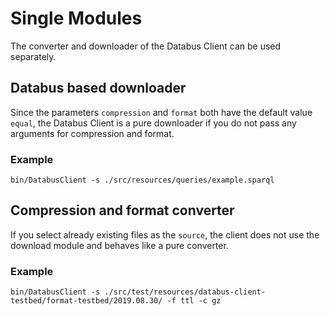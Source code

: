 # Single Modules

The converter and downloader of the Databus Client can be used separately.

## Databus based downloader

Since the parameters `compression` and `format` both have the default value `equal`, the Databus Client is a pure downloader if you do not pass any arguments for compression and format.

### Example
```
bin/DatabusClient -s ./src/resources/queries/example.sparql
```

## Compression and format converter

If you select already existing files as the `source`, the client does not use the download module and behaves like a pure converter.

### Example 
```
bin/DatabusClient -s ./src/test/resources/databus-client-testbed/format-testbed/2019.08.30/ -f ttl -c gz
```